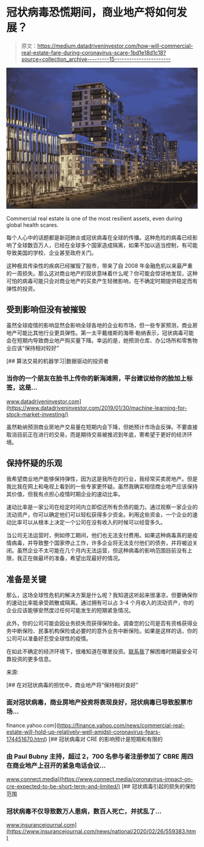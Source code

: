# 冠状病毒恐慌期间，商业地产将如何发展？

> 原文：<https://medium.datadriveninvestor.com/how-will-commercial-real-estate-fare-during-coronavirus-scare-1bd1e18d1c18?source=collection_archive---------15----------------------->

![](img/c2bf0058ec2beb2679fca1f4fd802d37.png)

Commercial real estate is one of the most resilient assets, even during global health scares.

每个人心中的话题都是新冠肺炎或冠状病毒在全球的传播。这种危险的病毒已经影响了全球数百万人，已经在全球多个国家造成隔离，如果不加以适当控制，有可能导致美国的学校、企业甚至政府关门。

这种极具传染性的疾病已经摧毁了股市，带来了自 2008 年金融危机以来最严重的一周损失。那么这对商业地产的现状意味着什么呢？你可能会惊讶地发现，这种可怕的病毒可能只会对商业地产的买卖产生轻微影响，在不确定时期提供稳定而有弹性的投资。

## 受到影响但没有被摧毁

虽然全球疫情的影响显然会影响全球各地的企业和市场，但一些专家预测，商业房地产可能比其他行业更具弹性。第一太平戴维斯的海蒂·勒纳表示，冠状病毒可能会在短期内导致商业地产购买量下降。幸运的是，她预测仓库、办公场所和零售物业应该“保持相对较好”

[](https://www.datadriveninvestor.com/2019/01/30/machine-learning-for-stock-market-investing/) [## 算法交易的机器学习|数据驱动的投资者

### 当你的一个朋友在脸书上传你的新海滩照，平台建议给你的脸加上标签，这是…

www.datadriveninvestor.com](https://www.datadriveninvestor.com/2019/01/30/machine-learning-for-stock-market-investing/) 

虽然勒纳预测商业房地产交易量在短期内会下降，但她预计市场会反弹。不要直接取消目前正在进行的交易，而是期待交易被推迟到年底，寄希望于更好的经济环境。

## 保持怀疑的乐观

我希望商业地产能够保持弹性，因为这是我所在的行业，我经常买卖房地产。但是我比我在网上和电视上看到的一些专家更怀疑。虽然我确实相信商业地产应该保持其价值，但我有点担心疫情时期企业的速动比率。

速动比率是一家公司在给定时间内立即偿还所有负债的能力。通过观察一家企业的流动资产，你可以确定他们可以轻松获得多少资金。利用这些资金，一个企业的速动比率可以从根本上决定一个公司在没有收入的时候可以经营多久。

当公司无法运营时，例如停工期间，他们也无法支付费用。如果这种病毒真的是疫情病毒，并导致整个国家停止工作，许多企业将无法支付他们的债务，并将被迫关闭。虽然企业不太可能在几个月内无法运营，但这种病毒的影响范围目前没有上限，我正在做最坏的准备，希望出现最好的情况。

## 准备是关键

那么，这场全球性危机的解决方案是什么呢？我知道这听起来很凄凉，但要确保你的速动比率能承受疏散或隔离。通过拥有可以占 3-4 个月收入的流动资产，你的企业应该能够安然度过任何可能发生的短期紧急情况。

此外，你的公司可能会因业务损失而获得保险金。调查您的公司是否有资格获得业务中断保险、民事机构保险或必要时的意外业务中断保险。如果是这样的话，你的公司可以准备好忍受全球性的疫情。

在如此不确定的经济环境下，很难知道在哪里投资。[联系我](http://andrewcartwright.com/contact)了解困难时期最安全可靠投资的更多信息。

来源:

[](https://finance.yahoo.com/news/commercial-real-estate-will-hold-up-relatively-well-amidst-coronavirus-fears-174451670.html) [## 在对冠状病毒的担忧中，商业地产将“保持相对良好”

### 面对冠状病毒，商业房地产投资将表现良好，冠状病毒已导致股票市场…

finance.yahoo.com](https://finance.yahoo.com/news/commercial-real-estate-will-hold-up-relatively-well-amidst-coronavirus-fears-174451670.html) [](https://www.connect.media/coronavirus-impact-on-cre-expected-to-be-short-term-and-limited/) [## 冠状病毒对 CRE 的影响预计是短期和有限的

### 由 Paul Bubny 主持，超过 2，700 名参与者注册参加了 CBRE 周四在商业地产上召开的紧急电话会议…

www.connect.media](https://www.connect.media/coronavirus-impact-on-cre-expected-to-be-short-term-and-limited/) [](https://www.insurancejournal.com/news/national/2020/02/26/559383.htm) [## 冠状病毒引起的损失的保险范围

### 冠状病毒不仅导致数万人患病，数百人死亡，并扰乱了…

www.insurancejournal.com](https://www.insurancejournal.com/news/national/2020/02/26/559383.htm)